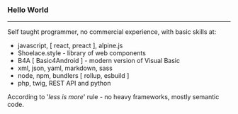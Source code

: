 ### Hello World

- - -

Self taught programmer, no commercial experience, with basic skills at:  
- javascript, [ react, preact ], alpine.js
- Shoelace.style - library of web components
- B4A [ Basic4Android ] - modern version of Visual Basic
- xml, json, yaml, markdown, sass
- node, npm, bundlers [ rollup, esbuild ]
- php, twig, REST API and python

According to '_less is more_' rule - no heavy frameworks, mostly semantic code.
